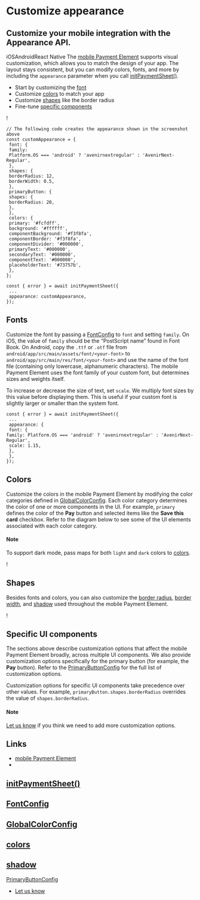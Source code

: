# Customize appearance

## Customize your mobile integration with the Appearance API.

iOSAndroidReact Native
The [mobile Payment
Element](https://docs.stripe.com/payments/accept-a-payment?platform=react-native&mobile-ui=payment-element)
supports visual customization, which allows you to match the design of your app.
The layout stays consistent, but you can modify colors, fonts, and more by
including the `appearance` parameter when you call
[initPaymentSheet()](https://stripe.dev/stripe-react-native/api-reference/index.html#initPaymentSheet).

- Start by customizing the
[font](https://docs.stripe.com/elements/appearance-api/mobile#fonts-react-native)
- Customize
[colors](https://docs.stripe.com/elements/appearance-api/mobile#colors-react-native)
to match your app
- Customize
[shapes](https://docs.stripe.com/elements/appearance-api/mobile#shapes-react-native)
like the border radius
- Fine-tune [specific
components](https://docs.stripe.com/elements/appearance-api/mobile#specific-ui-components-react-native)

!

```
// The following code creates the appearance shown in the screenshot above
const customAppearance = {
 font: {
 family:
 Platform.OS === 'android' ? 'avenirnextregular' : 'AvenirNext-Regular',
 },
 shapes: {
 borderRadius: 12,
 borderWidth: 0.5,
 },
 primaryButton: {
 shapes: {
 borderRadius: 20,
 },
 },
 colors: {
 primary: '#fcfdff',
 background: '#ffffff',
 componentBackground: '#f3f8fa',
 componentBorder: '#f3f8fa',
 componentDivider: '#000000',
 primaryText: '#000000',
 secondaryText: '#000000',
 componentText: '#000000',
 placeholderText: '#73757b',
 },
};

const { error } = await initPaymentSheet({
 ...
 appearance: customAppearance,
});
```

## Fonts

Customize the font by passing a
[FontConfig](https://stripe.dev/stripe-react-native/api-reference/modules/PaymentSheet.html#FontConfig)
to `font` and setting `family`. On iOS, the value of `family` should be the
“PostScript name” found in Font Book. On Android, copy the `.ttf` or `.otf` file
from `android/app/src/main/assets/font/<your-font>` to
`android/app/src/main/res/font/<your-font>` and use the name of the font file
(containing only lowercase, alphanumeric characters). The mobile Payment Element
uses the font family of your custom font, but determines sizes and weights
itself.

To increase or decrease the size of text, set `scale`. We multiply font sizes by
this value before displaying them. This is useful if your custom font is
slightly larger or smaller than the system font.

```
const { error } = await initPaymentSheet({
 ...
 appearance: {
 font: {
family: Platform.OS === 'android' ? 'avenirnextregular' : 'AvenirNext-Regular',
 scale: 1.15,
 },
 },
});
```

## Colors

Customize the colors in the mobile Payment Element by modifying the color
categories defined in
[GlobalColorConfig](https://stripe.dev/stripe-react-native/api-reference/modules/PaymentSheet.html#GlobalColorConfig).
Each color category determines the color of one or more components in the UI.
For example, `primary` defines the color of the **Pay** button and selected
items like the **Save this card** checkbox. Refer to the diagram below to see
some of the UI elements associated with each color category.

#### Note

To support dark mode, pass maps for both `light` and `dark` colors to
[colors](https://stripe.dev/stripe-react-native/api-reference/modules/PaymentSheet.html#AppearanceParams).

!

## Shapes

Besides fonts and colors, you can also customize the [border
radius](https://stripe.dev/stripe-react-native/api-reference/modules/PaymentSheet.html#AppearanceParams),
[border
width](https://stripe.dev/stripe-react-native/api-reference/modules/PaymentSheet.html#AppearanceParams),
and
[shadow](https://stripe.dev/stripe-react-native/api-reference/modules/PaymentSheet.html#ShadowConfig)
used throughout the mobile Payment Element.

!

## Specific UI components

The sections above describe customization options that affect the mobile Payment
Element broadly, across multiple UI components. We also provide customization
options specifically for the primary button (for example, the **Pay** button).
Refer to the
[PrimaryButtonConfig](https://stripe.dev/stripe-react-native/api-reference/modules/PaymentSheet.html#PrimaryButtonConfig)
for the full list of customization options.

Customization options for specific UI components take precedence over other
values. For example, `primaryButton.shapes.borderRadius` overrides the value of
`shapes.borderRadius`.

#### Note

[Let us know](https://github.com/stripe/stripe-react-native/issues/new/choose)
if you think we need to add more customization options.

## Links

- [mobile Payment
Element](https://docs.stripe.com/payments/accept-a-payment?platform=react-native&mobile-ui=payment-element)
-
[initPaymentSheet()](https://stripe.dev/stripe-react-native/api-reference/index.html#initPaymentSheet)
-
[FontConfig](https://stripe.dev/stripe-react-native/api-reference/modules/PaymentSheet.html#FontConfig)
-
[GlobalColorConfig](https://stripe.dev/stripe-react-native/api-reference/modules/PaymentSheet.html#GlobalColorConfig)
-
[colors](https://stripe.dev/stripe-react-native/api-reference/modules/PaymentSheet.html#AppearanceParams)
-
[shadow](https://stripe.dev/stripe-react-native/api-reference/modules/PaymentSheet.html#ShadowConfig)
-
[PrimaryButtonConfig](https://stripe.dev/stripe-react-native/api-reference/modules/PaymentSheet.html#PrimaryButtonConfig)
- [Let us know](https://github.com/stripe/stripe-react-native/issues/new/choose)